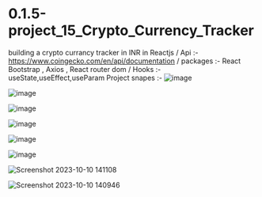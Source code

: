 # 0.1.5-project_15_Crypto_Currency_Tracker
building a crypto currancy tracker in INR in Reactjs / Api :- https://www.coingecko.com/en/api/documentation / packages :- React Bootstrap , Axios , React router dom / Hooks :- useState,useEffect,useParam
Project snapes :-
![image](https://github.com/Kumar0Hitansh/0.1.5-project_15_Crypto_Currency_Tracker/assets/121010426/cce69390-2db9-405e-897c-40f02da99146)

![image](https://github.com/Kumar0Hitansh/0.1.5-project_15_Crypto_Currency_Tracker/assets/121010426/aa00bcc6-d0ce-45b2-96cf-7793da0233ea)

![image](https://github.com/Kumar0Hitansh/0.1.5-project_15_Crypto_Currency_Tracker/assets/121010426/bfa77df8-9da3-4991-98df-8f56f0f3d733)

![image](https://github.com/Kumar0Hitansh/0.1.5-project_15_Crypto_Currency_Tracker/assets/121010426/2e3357c3-c40a-4903-9085-245e7e7e4d14)

![image](https://github.com/Kumar0Hitansh/0.1.5-project_15_Crypto_Currency_Tracker/assets/121010426/d111d147-fc01-444b-bfbc-8f7e41a63975)

![image](https://github.com/Kumar0Hitansh/0.1.5-project_15_Crypto_Currency_Tracker/assets/121010426/4e65aa25-ff47-4246-a891-56bd6dc29c2a)

![Screenshot 2023-10-10 141108](https://github.com/Kumar0Hitansh/0.1.5-project_15_Crypto_Currency_Tracker/assets/121010426/e453f89b-80f4-4e6f-b206-561957602760)

![Screenshot 2023-10-10 140946](https://github.com/Kumar0Hitansh/0.1.5-project_15_Crypto_Currency_Tracker/assets/121010426/df61a06d-3e83-4cd5-b5f1-96c2798a16ac)







